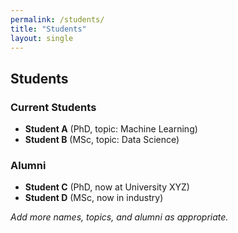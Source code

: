 ```yaml
---
permalink: /students/
title: "Students"
layout: single
---
```


## Students

### Current Students

- **Student A** (PhD, topic: Machine Learning)
- **Student B** (MSc, topic: Data Science)

### Alumni

- **Student C** (PhD, now at University XYZ)
- **Student D** (MSc, now in industry)

_Add more names, topics, and alumni as appropriate._